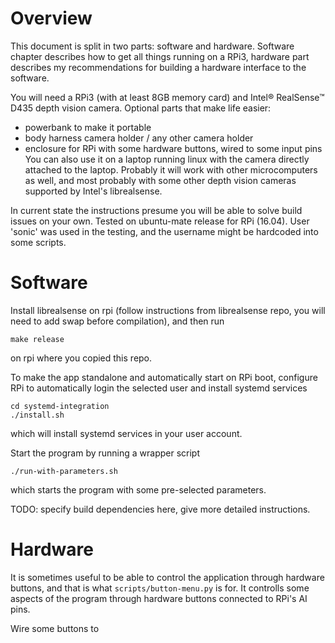 Overview
========
This document is split in two parts: software and hardware.
Software chapter describes how to get all things running on a RPi3,
hardware part describes my recommendations for building a hardware interface to the software.

You will need a RPi3 (with at least 8GB memory card) and Intel® RealSense™ D435 depth vision camera.
Optional parts that make life easier:
* powerbank to make it portable
* body harness camera holder / any other camera holder
* enclosure for RPi with some hardware buttons, wired to some input pins
You can also use it on a laptop running linux with the camera directly attached to the laptop.
Probably it will work with other microcomputers as well, and most probably with some other
depth vision cameras supported by Intel's librealsense.

In current state the instructions presume you will be able to solve build issues on your own.
Tested on ubuntu-mate release for RPi (16.04).
User 'sonic' was used in the testing, and the username might be hardcoded into some scripts.


Software
========

Install librealsense on rpi (follow instructions from librealsense repo, you will need to add swap before compilation), 
and then run 
```
make release
```
on rpi where you copied this repo.

To make the app standalone and automatically start on RPi boot, 
configure RPi to automatically login the selected user 
and install systemd services 
```
cd systemd-integration
./install.sh
```
which will install systemd services in your user account.

Start the program by running a wrapper script
```
./run-with-parameters.sh
```
which starts the program with some pre-selected parameters.

TODO: specify build dependencies here, give more detailed instructions.

Hardware
========
It is sometimes useful to be able to control the application through hardware buttons,
and that is what `scripts/button-menu.py` is for. It controlls some aspects of the program through
hardware buttons connected to RPi's AI pins.

Wire some buttons to 



